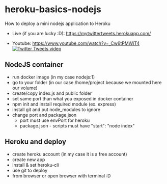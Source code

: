 # heroku-basics-nodejs
How to deploy a mini nodejs application to Heroku

* Live (if you are lucky :D): https://mytwittertweets.herokuapp.com/

* Youtube: https://www.youtube.com/watch?v=_Cw6tPMWiT4
[![Twitter Tweets video](http://img.youtube.com/vi/_Cw6tPMWiT4/0.jpg)](http://www.youtube.com/watch?v=_Cw6tPMWiT4)

## NodeJS container
* run docker image (in my case nodejs:1)
* go to your folder (in our case /home/project because we mounted here our volume)
* create/copy index.js and public folder
* set same port than what you exposed in docker container
* npm init and install required module (ex. express)
* install git and put node_modules to ignore 
* change port and package.json
   * port must use envPort for heroku
   * package.json - scripts must have "start": "node index"

## Heroku and deploy
* create heroku account (in my case it is a free account)
* create new app
* install & set heroku-cli
* use git to deploy
* from browser or open browser with terminal :D

